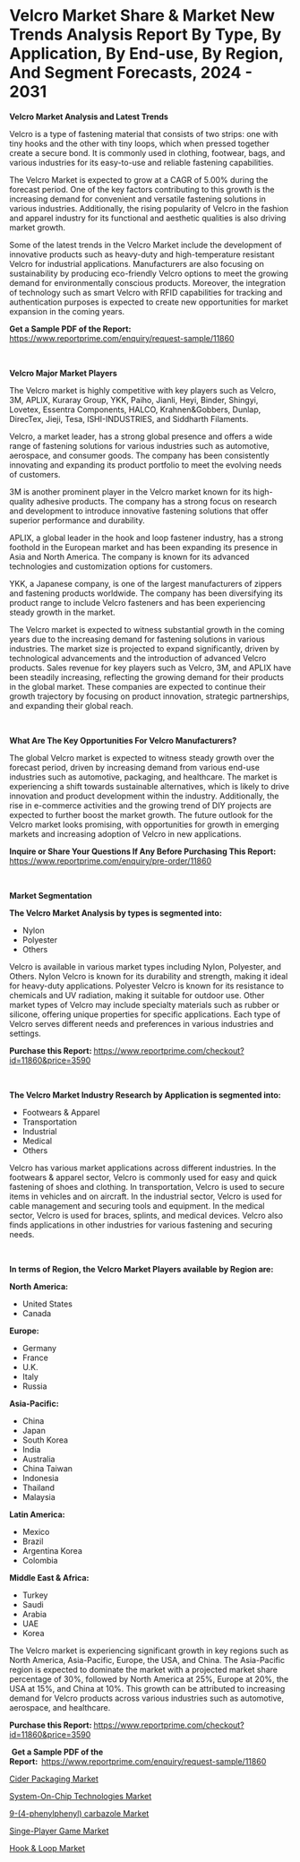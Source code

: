 <p><h1>Velcro Market Share & Market New Trends Analysis Report By Type, By Application, By End-use, By Region, And Segment Forecasts, 2024 - 2031</h1></p><p><strong>Velcro Market Analysis and Latest Trends</strong></p>
<p><p>Velcro is a type of fastening material that consists of two strips: one with tiny hooks and the other with tiny loops, which when pressed together create a secure bond. It is commonly used in clothing, footwear, bags, and various industries for its easy-to-use and reliable fastening capabilities.</p><p>The Velcro Market is expected to grow at a CAGR of 5.00% during the forecast period. One of the key factors contributing to this growth is the increasing demand for convenient and versatile fastening solutions in various industries. Additionally, the rising popularity of Velcro in the fashion and apparel industry for its functional and aesthetic qualities is also driving market growth.</p><p>Some of the latest trends in the Velcro Market include the development of innovative products such as heavy-duty and high-temperature resistant Velcro for industrial applications. Manufacturers are also focusing on sustainability by producing eco-friendly Velcro options to meet the growing demand for environmentally conscious products. Moreover, the integration of technology such as smart Velcro with RFID capabilities for tracking and authentication purposes is expected to create new opportunities for market expansion in the coming years.</p></p>
<p><strong>Get a Sample PDF of the Report:&nbsp;</strong> <a href="https://www.reportprime.com/enquiry/request-sample/11860">https://www.reportprime.com/enquiry/request-sample/11860</a></p>
<p>&nbsp;</p>
<p><strong>Velcro Major Market Players</strong></p>
<p><p>The Velcro market is highly competitive with key players such as Velcro, 3M, APLIX, Kuraray Group, YKK, Paiho, Jianli, Heyi, Binder, Shingyi, Lovetex, Essentra Components, HALCO, Krahnen&Gobbers, Dunlap, DirecTex, Jieji, Tesa, ISHI-INDUSTRIES, and Siddharth Filaments. </p><p>Velcro, a market leader, has a strong global presence and offers a wide range of fastening solutions for various industries such as automotive, aerospace, and consumer goods. The company has been consistently innovating and expanding its product portfolio to meet the evolving needs of customers.</p><p>3M is another prominent player in the Velcro market known for its high-quality adhesive products. The company has a strong focus on research and development to introduce innovative fastening solutions that offer superior performance and durability.</p><p>APLIX, a global leader in the hook and loop fastener industry, has a strong foothold in the European market and has been expanding its presence in Asia and North America. The company is known for its advanced technologies and customization options for customers.</p><p>YKK, a Japanese company, is one of the largest manufacturers of zippers and fastening products worldwide. The company has been diversifying its product range to include Velcro fasteners and has been experiencing steady growth in the market.</p><p>The Velcro market is expected to witness substantial growth in the coming years due to the increasing demand for fastening solutions in various industries. The market size is projected to expand significantly, driven by technological advancements and the introduction of advanced Velcro products. Sales revenue for key players such as Velcro, 3M, and APLIX have been steadily increasing, reflecting the growing demand for their products in the global market. These companies are expected to continue their growth trajectory by focusing on product innovation, strategic partnerships, and expanding their global reach.</p></p>
<p>&nbsp;</p>
<p><strong>What Are The Key Opportunities For Velcro Manufacturers?</strong></p>
<p><p>The global Velcro market is expected to witness steady growth over the forecast period, driven by increasing demand from various end-use industries such as automotive, packaging, and healthcare. The market is experiencing a shift towards sustainable alternatives, which is likely to drive innovation and product development within the industry. Additionally, the rise in e-commerce activities and the growing trend of DIY projects are expected to further boost the market growth. The future outlook for the Velcro market looks promising, with opportunities for growth in emerging markets and increasing adoption of Velcro in new applications.</p></p>
<p><strong>Inquire or Share Your Questions If Any Before Purchasing This Report:</strong> <a href="https://www.reportprime.com/enquiry/pre-order/11860">https://www.reportprime.com/enquiry/pre-order/11860</a></p>
<p>&nbsp;</p>
<p><strong>Market Segmentation</strong></p>
<p><strong>The Velcro Market Analysis by types is segmented into:</strong></p>
<p><ul><li>Nylon</li><li>Polyester</li><li>Others</li></ul></p>
<p><p>Velcro is available in various market types including Nylon, Polyester, and Others. Nylon Velcro is known for its durability and strength, making it ideal for heavy-duty applications. Polyester Velcro is known for its resistance to chemicals and UV radiation, making it suitable for outdoor use. Other market types of Velcro may include specialty materials such as rubber or silicone, offering unique properties for specific applications. Each type of Velcro serves different needs and preferences in various industries and settings.</p></p>
<p><strong>Purchase this Report:&nbsp;</strong><a href="https://www.reportprime.com/checkout?id=11860&price=3590">https://www.reportprime.com/checkout?id=11860&price=3590</a></p>
<p>&nbsp;</p>
<p><strong>The Velcro Market Industry Research by Application is segmented into:</strong></p>
<p><ul><li>Footwears & Apparel</li><li>Transportation</li><li>Industrial</li><li>Medical</li><li>Others</li></ul></p>
<p><p>Velcro has various market applications across different industries. In the footwears & apparel sector, Velcro is commonly used for easy and quick fastening of shoes and clothing. In transportation, Velcro is used to secure items in vehicles and on aircraft. In the industrial sector, Velcro is used for cable management and securing tools and equipment. In the medical sector, Velcro is used for braces, splints, and medical devices. Velcro also finds applications in other industries for various fastening and securing needs.</p></p>
<p>&nbsp;</p>
<p><strong>In terms of Region, the Velcro Market Players available by Region are:</strong></p>
<p>
    <p> <strong> North America: </strong>
        <ul>
            <li>United States</li>
            <li>Canada</li>
        </ul>
        </p> 
    <p> <strong> Europe: </strong>
        <ul>
            <li>Germany</li>
            <li>France</li>
            <li>U.K.</li>
            <li>Italy</li>
            <li>Russia</li>
        </ul>
        </p> 
    <p> <strong> Asia-Pacific: </strong>
        <ul>
            <li>China</li>
            <li>Japan</li>
            <li>South Korea</li>
            <li>India</li>
            <li>Australia</li>
            <li>China Taiwan</li>
            <li>Indonesia</li>
            <li>Thailand</li>
            <li>Malaysia</li>
        </ul>
        </p> 
    <p> <strong> Latin America: </strong>
        <ul>
            <li>Mexico</li>
            <li>Brazil</li>
            <li>Argentina Korea</li>
            <li>Colombia</li>
        </ul>
        </p> 
    <p> <strong> Middle East & Africa: </strong>
        <ul>
            <li>Turkey</li>
            <li>Saudi</li>
            <li>Arabia</li>
            <li>UAE</li>
            <li>Korea</li>
        </ul>
    </p>
    </p>
<p><p>The Velcro market is experiencing significant growth in key regions such as North America, Asia-Pacific, Europe, the USA, and China. The Asia-Pacific region is expected to dominate the market with a projected market share percentage of 30%, followed by North America at 25%, Europe at 20%, the USA at 15%, and China at 10%. This growth can be attributed to increasing demand for Velcro products across various industries such as automotive, aerospace, and healthcare.</p></p>
<p><strong>Purchase this Report: </strong><a href="https://www.reportprime.com/checkout?id=11860&price=3590">https://www.reportprime.com/checkout?id=11860&price=3590</a></p>
<p>&nbsp;<strong>Get a Sample PDF of the Report:&nbsp;&nbsp;</strong><a href="https://www.reportprime.com/enquiry/request-sample/11860">https://www.reportprime.com/enquiry/request-sample/11860</a></p>
<p><strong></strong></p>
<p><p><a href="https://github.com/zjyglelu/Market-Research-Report-List-1/blob/main/cider-packaging-market.md">Cider Packaging Market</a></p><p><a href="https://gratis-rainforest-2ca.notion.site/System-On-Chip-Technologies-Market-Size-Market-Trends-and-Growth-Outlook-forecasted-for-period-fro-cddf0740b9064680bb124c7f94410903">System-On-Chip Technologies Market</a></p><p><a href="https://issuu.com/reportprime-2/docs/9-4-phenylphenyl-carbazole-market-size-2030.pptx">9-(4-phenylphenyl) carbazole Market</a></p><p><a href="https://issuu.com/reportprime-2/docs/singe-player-game-market-size-2030.pptx">Singe-Player Game Market</a></p><p><a href="https://github.com/mbisetmhermsr/Market-Research-Report-List-1/blob/main/hook-loop-market.md">Hook & Loop Market</a></p></p>
